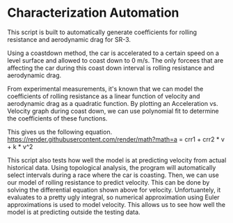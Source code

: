 # Characterization Automation

This script is built to automatically generate coefficients for rolling resistance and aerodynamic drag for SR-3.

Using a coastdown method, the car is accelerated to a certain speed on a level surface and allowed to coast down to 0 m/s.
The only forcees that are affecting the car during this coast down interval is rolling resistance and aerodynamic drag.

From experimental measurements, it's known that we can model the coefficients of rolling resistance as a linear function of velocity
and aerodynamic drag as a quadratic function. By plotting an Acceleration vs. Velocity graph during coast down, we can use polynomial fit
to determine the coefficients of these functions.

This gives us the following equation.
https://render.githubusercontent.com/render/math?math=a = crr1 + crr2 * v + k * v^2

This script also tests how well the model is at predicting velocity from actual historical data. Using topological analysis, the program
will automatically select intervals during a race where the car is coasting. Then, we can use our model of rolling resistance to predict
velocity. This can be done by solving the differential equation shown above for velocity. Unfortuantely, it evaluates to a pretty ugly
integral, so numerical approximation using Euler approximations is used to model velocity. This allows us to see how well the model
is at predicting outside the testing data.
